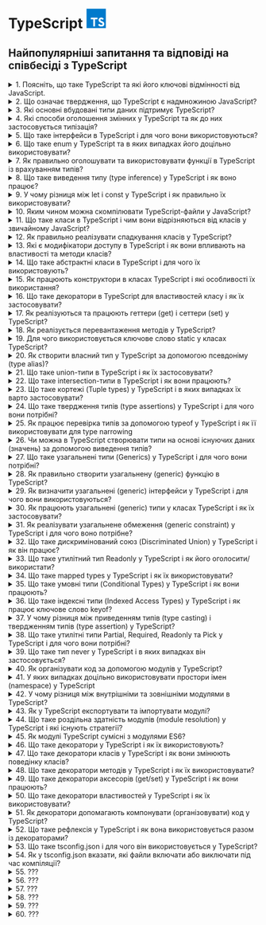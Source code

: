 <h1>
  TypeScript <img src="./assets/typescript.svg" width="40" height="40" />
</h1>

<h2>Найпопулярніші запитання та відповіді на співбесіді з TypeScript</h2>

<details>
<summary>1. Поясніть, що таке TypeScript та які його ключові відмінності від JavaScript.</summary>

#### TypeScript

**TypeScript** — це надбудова над JavaScript, яка додає статичну типізацію,
інтерфейси та інші можливості для підвищення надійності коду.

#### Відмінності:

- **_Типізація:_** TS має статичні типи, JS — динамічні.

- **_Розробка:_** TS виявляє помилки на етапі компіляції, JS — під час
  виконання.

- **_Сумісність:_** TS компілюється у JS, тому працює у всіх середовищах JS.

- **_Інструменти:_** краща підтримка IDE (автодоповнення, рефакторинг).

</details>

<details>
<summary>2. Що означає твердження, що TypeScript є надмножиною JavaScript?</summary>

#### TypeScript

- Це означає, що будь-який коректний JavaScript-код є також коректним
  TypeScript-кодом. TypeScript розширює можливості JS, додаючи типи та інші
  фічі, але при цьому не змінює базову мову.

</details>

<details>
<summary>3. Які основні вбудовані типи даних підтримує TypeScript?</summary>

#### TypeScript

**Основні типи в TypeScript:**

- `string` — рядки

- `number` — числа (цілі та з плаваючою крапкою)

- `boolean` — логічні значення

- `null` та `undefined`

- `any` — будь-який тип

- `unknown` — невідомий тип (безпечніша альтернатива any)

- `void` — відсутність значення (часто у функціях)

- `never` — функція ніколи не повертає значення (наприклад, кидає помилку)

- `object` — об’єкти

- `Масиви` (type[] або Array<type>)

- `Кортежі` ([type1, type2, ...])

- `enum` — перерахування

</details>

<details>
<summary>4. Які способи оголошення змінних у TypeScript та як до них застосовується типізація?</summary>

#### TypeScript

У TypeScript змінні оголошуються так само, як у JavaScript: `let`, `const`,
рідше `var`.

**Тип можна:**

- вивести автоматично (Type Inference):

```TypeScript
let age = 25; // type: number
```

- задати явно:

```TypeScript
let age: number = 25;
const name: string = "Alice";
```

Зазвичай рекомендують використовувати `const` для незмінних значень, `let` для
змінних, а явну типізацію — там, де виведення типу неочевидне.

</details>

<details>
<summary>5. Що таке інтерфейси в TypeScript і для чого вони використовуються?</summary>

#### TypeScript

Інтерфейси в TypeScript описують структуру об’єкта (його властивості та їх
типи), не створюючи конкретної реалізації. Вони допомагають забезпечити контракт
між частинами коду.

**Основні можливості:**

- Опис форми об’єкта:

```TypeScript
interface User {
  id: number;
  name: string;
  isAdmin?: boolean; // необов’язкове поле
}

const user: User = { id: 1, name: "Alice" };
```

- Підтримка опціональних властивостей (?).

- Можливість розширення (extends).

- Використання для опису структур функцій, класів та масивів.

По суті, інтерфейси — це спосіб зробити код більш передбачуваним і безпечним.

</details>

<details>
<summary>6. Що таке enum у TypeScript та в яких випадках його доцільно використовувати?</summary>

#### TypeScript

- `enum` (перерахування) — це тип, який дозволяє задати набір іменованих
  констант.

#### Види:

- **Numeric enum** (значення автоматично інкрементуються):

```TypeScript
enum Direction {
  Up,    // 0
  Down,  // 1
  Left,  // 2
  Right  // 3
}
```

- **String enum:**

```TypeScript
enum Role {
  Admin = "ADMIN",
  User = "USER",
  Guest = "GUEST"
}
```

Використовується, коли є обмежений набір варіантів (напр. ролі користувачів,
статуси замовлення, напрямки руху). Це робить код більш читабельним і безпечним,
ніж "магічні числа" чи рядки.

</details>

<details>
<summary>7. Як правильно оголошувати та використовувати функції в TypeScript із врахуванням типів?</summary>

#### TypeScript

- Функції визначаються так само, як у JavaScript, але в TypeScript можна явно
  задавати типи параметрів і результату:

```TypeScript
// З явними типами
function add(a: number, b: number): number {
  return a + b;
}

// Функціональний вираз
const greet = (name: string): string => {
  return `Hello, ${name}`;
};

// Необов’язковий параметр
function log(message: string, userId?: number): void {
  console.log(message, userId);
}
```

- Параметри можна робити обов’язковими, необов’язковими (?) або мати значення за
  замовчуванням.

- Тип повернення можна вивести автоматично, але для складних функцій краще
  вказувати явно.

- Для callback-ів та складних сигнатур використовують типи або інтерфейси
  функцій.

</details>

<details>
<summary>8. Що таке виведення типу (type inference) у TypeScript і як воно працює?</summary>

#### TypeScript

- Виведення типу — це механізм, коли TypeScript автоматично визначає тип змінної
  чи результату функції на основі наданого значення без явного оголошення.

#### Приклади:

```TypeScript
let count = 10;    // TS виводить: number
let message = "Hi"; // TS виводить: string

function add(a: number, b: number) {
  return a + b; // TS виводить: number (тип повернення)
}
```

- Перевага: менше коду, але збережена типобезпека.

- Ризик: у складних випадках краще явно вказувати тип, щоб уникнути
  неочікуваного any.

</details>

<details>
<summary>9. У чому різниця між let і const у TypeScript і як правильно їх використовувати?</summary>

#### TypeScript

`let` — дозволяє оголосити змінну, значення якої можна змінювати. Має блочну
область видимості.

`const` — створює змінну, якій можна призначити значення лише один раз. Також
має блочну область видимості.

#### Приклад:

```TypeScript
let counter: number = 1;
counter = 2; // ✅ можна

const name: string = "Alice";
name = "Bob"; // ❌ помилка
```

Рекомендація: за замовчуванням використовувати `const`, а `let` — лише коли
змінна дійсно змінюється.

Важливо: `const` не робить об’єкт immutable, змінювати внутрішні властивості все
одно можна:

```TypeScript
const user = { id: 1, name: "Alice" };
user.name = "Bob"; // ✅ дозволено
```

</details>

<details>
<summary>10. Яким чином можна скомпілювати TypeScript-файли у JavaScript?</summary>

#### TypeScript

- Використовується TypeScript Compiler (tsc).

- Основні варіанти:

```bash
# компіляція одного файлу

tsc file.ts

# компіляція проєкту з налаштуваннями tsconfig.json

tsc
```

- У tsconfig.json можна задати цільову версію JS (target), директорію виводу
  (outDir), модулі (module) тощо.

- Також можна включити watch mode:

```bash
tsc -w
```

У реальних проєктах часто використовують Babel, Webpack, Vite чи ts-node для
інтеграції компіляції у збірку чи запуск коду напряму.

</details>

<details>
<summary>11. Що таке класи в TypeScript і чим вони відрізняються від класів у звичайному JavaScript?</summary>

#### TypeScript

Класи в TypeScript — це надбудова над JS-класами. Вони працюють так само, як у
JS, але доповнені системою типів:

- можна оголошувати типи для полів, параметрів і повертаних значень;

- є модифікатори доступу (public, private, protected, readonly);

- є abstract класи та методи;

- підтримка implements для інтерфейсів;

- підтримка generics.

У рантаймі вони компілюються в звичайні JS-класи, а типи прибираються.

</details>

<details>
<summary>12. Як правильно реалізувати спадкування класів у TypeScript?</summary>

#### TypeScript

Використовується ключове слово `extends`. Базовий клас може мати загальні
властивості/методи, похідний — успадковує їх і може перевизначати. При
перевизначенні конструктора обов’язково викликається `super()`.

```TypeScript
class Animal {
  constructor(public name: string) {}
  speak(): void {
    console.log(`${this.name} makes a sound.`);
  }
}

class Dog extends Animal {
  constructor(name: string, public breed: string) {
    super(name);
  }
  speak(): void {
    console.log(`${this.name} barks.`);
  }
}

const rex = new Dog("Rex", "Labrador");
rex.speak(); // Rex barks.
```

</details>

<details>
<summary>13. Які є модифікатори доступу в TypeScript і як вони впливають на властивості та методи класів?</summary>

#### TypeScript

TypeScript має 4 модифікатори доступу:

- `public` (за замовчуванням) – доступний скрізь.

- `private` – доступний тільки всередині цього класу.

- `protected` – доступний у класі та його нащадках.

- `readonly` – властивість доступна тільки для читання після ініціалізації.

Вони впливають лише на етапі компіляції (для контролю типів), у рантаймі
JavaScript цього обмеження немає.

</details>

<details>
<summary>14. Що таке абстрактні класи в TypeScript і для чого їх використовують?</summary>

#### TypeScript

Абстрактний клас — це клас, який не можна інстанціювати напряму. Він може
містити:

- реалізовані методи, які спільні для всіх нащадків,

- abstract методи без реалізації, які зобов’язані реалізувати похідні класи.

Призначення: задавати загальний контракт і базову поведінку для групи класів,
залишаючи конкретну реалізацію нащадкам.

```TypeScript
abstract class Shape {
  constructor(public color: string) {}
  abstract area(): number; // має реалізувати підклас
  describe(): void {
    console.log(`This shape is ${this.color}`);
  }
}

class Circle extends Shape {
  constructor(color: string, public radius: number) {
    super(color);
  }
  area(): number {
    return Math.PI * this.radius ** 2;
  }
}

const c = new Circle("red", 5);
c.describe(); // This shape is red
console.log(c.area()); // 78.5398...
```

</details>

<details>
<summary>15. Як працюють конструктори в класах TypeScript і які особливості їх використання?</summary>

#### TypeScript

Конструктор (constructor) — це метод для ініціалізації об’єкта класу.
Особливості у TypeScript:

- можна задавати типи параметрів;

- можна використовувати модифікатори доступу прямо в параметрах (`public`,
  `private`, `protected`, `readonly`) — тоді TypeScript автоматично створює
  відповідні поля;

- у похідних класах обов’язково викликається `super()` перед використанням
  `this`.

#### Приклад:

```TypeScript
class Person {
  constructor(public name: string, private age: number) {}
  greet() {
    console.log(`Hi, my name is ${this.name}`);
  }
}

class Employee extends Person {
  constructor(name: string, age: number, public position: string) {
    super(name, age);
  }
}

const emp = new Employee("Alice", 30, "Developer");
emp.greet(); // Hi, my name is Alice
console.log(emp.position); // Developer
```

</details>

<details>
<summary>16. Що таке декоратори в TypeScript для властивостей класу і як їх застосовувати?</summary>

#### TypeScript

Декоратори — це функції, які дозволяють змінювати або розширювати поведінку
класів, методів, властивостей або параметрів. Декоратор властивості отримує ціль
(target) та ім’я властивості (property key).

**Приклад використання властивості:**

```TypeScript
function logProperty(target: any, key: string) {
  let value = target[key];

  const getter = () => {
    console.log(`Getting ${key}: ${value}`);
    return value;
  };

  const setter = (newVal: any) => {
    console.log(`Setting ${key} to ${newVal}`);
    value = newVal;
  };

  Object.defineProperty(target, key, {
    get: getter,
    set: setter,
    enumerable: true,
    configurable: true
  });
}

class Person {
  @logProperty
  name: string = "";
}

const p = new Person();
p.name = "Alice"; // Setting name to Alice
console.log(p.name); // Getting name: Alice
```

Декоратори часто використовують для логування, валідації, DI (dependency
injection) та метаданих.

</details>

<details>
<summary>17. Як реалізуються та працюють геттери (get) і сеттери (set) у TypeScript?</summary>

#### TypeScript

Геттери та сеттери дозволяють контролювати доступ до властивостей класу.

- `get` — повертає значення властивості, дозволяє виконувати додаткову логіку
  при читанні.

- `set` — задає значення властивості, дозволяє перевіряти або модифікувати його
  перед присвоєнням.

#### Приклад:

```TypeScript
class Person {
  private _age: number = 0;

  get age(): number {
    return this._age;
  }

  set age(value: number) {
    if (value < 0) throw new Error("Age cannot be negative");
    this._age = value;
  }
}

const p = new Person();
p.age = 25;          // викликається set
console.log(p.age);  // викликається get -> 25
```

Геттери і сеттери працюють як звичайні властивості при доступі, але дозволяють
інкапсулювати логіку.

</details>

<details>
<summary>18. Як реалізується перевантаження методів у TypeScript?</summary>

#### TypeScript

TypeScript дозволяє перевантажувати методи через сигнатури, але тільки одна
реалізація. Це означає: можна оголосити кілька варіантів виклику методу з
різними параметрами, а в тілі методу реалізувати логіку з перевіркою
типів/кількості аргументів.

#### Приклад:

```TypeScript
class Calculator {
  add(a: number, b: number): number;
  add(a: string, b: string): string;
  add(a: any, b: any): any { // реальна реалізація
    return a + b;
  }
}

const calc = new Calculator();
console.log(calc.add(2, 3));       // 5
console.log(calc.add("Hello, ", "TS")); // Hello, TS
```

#### Особливості:

- Сигнатури визначають дозволені варіанти виклику.

- Реалізація повинна враховувати всі варіанти.

- У рантаймі перевантаження як у C#/Java не існує, це чисто типізаційний
  механізм.

</details>

<details>
<summary>19. Для чого використовується ключове слово static у класах TypeScript?</summary>

#### TypeScript

`static` дозволяє створювати члени класу (властивості або методи), які належать
самому класу, а не його екземплярам.

- До них звертаються через ім’я класу (ClassName.member), а не через об’єкт.

- Можна використовувати для констант, утилітарних методів та лічильників.

#### Приклад:

```TypeScript
class Counter {
  static count = 0;

  static increment() {
    Counter.count++;
  }
}

Counter.increment();
console.log(Counter.count); // 1

const c = new Counter();
// c.increment(); // ❌ помилка, increment — static
```

</details>

<details>
<summary>20. Як створити власний тип у TypeScript за допомогою псевдоніму (type alias)?</summary>

#### TypeScript

Псевдонім типу (`type`) дозволяє створити нове ім’я для будь-якого типу, включно
з об’єднаннями (`union`), перетинами (`intersection`) та функціями. Це зручно
для складних типів, повторного використання і документації коду.

```TypeScript
type ID = string | number;
type User = {
  id: ID;
  name: string;
  age?: number; // необов’язкове поле
};

type Callback = (result: string) => void;
```

Використовуємо як звичайний тип:

```TypeScript
const user: User = { id: 1, name: "Alice" };
```

Псевдоніми не створюють нових типів у рантаймі — це чисто типізація на етапі
компіляції.

</details>

<details>
<summary>21. Що таке union-типи в TypeScript і як їх застосовувати?</summary>

#### TypeScript

Union-тип (|) дозволяє змінній або параметру приймати декілька можливих типів.
Це зручно, коли значення може бути різного виду.

#### Приклад:

```TypeScript
type ID = string | number;

function printId(id: ID) {
  if (typeof id === "string") {
    console.log("ID (string): " + id.toUpperCase());
  } else {
    console.log("ID (number): " + (id * 10));
  }
}

printId("abc"); // ID (string): ABC
printId(123); // ID (number): 1230
```

#### Особливості:

- Потрібно робити type narrowing (перевірку типу) перед використанням
  специфічних методів.

- Можна комбінувати кілька типів, навіть `null | undefined`.

</details>

<details>
<summary>22. Що таке intersection-типи в TypeScript і як вони працюють?</summary>

#### TypeScript

Intersection-тип (&) поєднує кілька типів в один. Об’єкт повинен відповідати
всім об’єднаним типам одночасно. Це зручно для створення складних структур з
кількох контрактів.

#### Приклад:

```TypeScript
type Person = { name: string };
type Employee = { company: string };
type Developer = Person & Employee & { skills: string[] };

const dev: Developer = {
  name: "Alice",
  company: "TechCorp",
  skills: ["TypeScript", "React"]
};
```

#### Особливості:

- Якщо є конфліктні властивості з різними типами → результат може стати never.

- Добре поєднується з interface і type для композиції.

</details>

<details>
<summary>23. Що таке кортежі (Tuple types) у TypeScript і в яких випадках їх варто застосовувати?</summary>

#### TypeScript

Tuple — це масив із фіксованою кількістю елементів та визначеними типами для
кожної позиції. Використовуються, коли порядок і типи елементів наперед відомі.

#### Приклад:

```TypeScript
let user: [number, string, boolean];
user = [1, "Alice", true]; // ✅ правильний порядок і типи
user = ["Alice", 1, true]; // ❌ помилка
```

#### Особливості:

- Можна додати назви для кращої читабельності:

```TypeScript
type HttpResponse = [statusCode: number, message: string];
const res: HttpResponse = [200, "OK"];
```

- Підтримують optional та rest елементи:

```TypeScript
type RGB = [number, number, number?, number?]; // (R, G, B, A?)
```

Використовувати, коли треба передавати структуровані дані з фіксованим форматом
(наприклад, координати, записи логів, HTTP-відповідь).

</details>

<details>
<summary>24. Що таке твердження типів (type assertions) у TypeScript і для чого вони потрібні?</summary>

#### TypeScript

Type assertion — це спосіб сказати компілятору: «повір мені, я знаю реальний тип
цього значення». Це не змінює рантайм-поведінку, лише впливає на перевірку
типів.

#### Синтаксис:

```TypeScript
let value: unknown = "Hello TS";

// спосіб 1
let strLength: number = (value as string).length;

// спосіб 2 (JSX несумісний, тому рідше)
let strLength2: number = (<string>value).length;
```

#### Навіщо це корисно:

- коли TypeScript не може вивести точний тип;

- при роботі з any або unknown;

- при доступі до DOM-елементів:

```TypeScript
const input = document.getElementById("username") as HTMLInputElement;
console.log(input.value);
```

⚠️ Важливо: це не "перетворення типів", а підказка компілятору. Якщо ви
помилитеся, помилка проявиться вже у рантаймі.

</details>

<details>
<summary>25. Як працює перевірка типів за допомогою typeof у TypeScript і як її використовувати для type narrowing</summary>

#### TypeScript

`typeof` у TypeScript використовується для звуження union-типів під час
виконання. Це type guard, який дозволяє компілятору зрозуміти, який тип у
змінної в конкретній гілці коду.

#### Приклад:

```TypeScript
function printId(id: string | number) {
  if (typeof id === "string") {
    console.log("Uppercase ID:", id.toUpperCase()); // тут id: string
  } else {
    console.log("Numeric ID:", id.toFixed(2)); // тут id: number
  }
}
```

#### Особливості:

- `typeof` перевіряє типи рантайму: `string`, `number`, `boolean`, `object`,
  `function`, `undefined`, `symbol`, `bigint`.

- Використовується у функціях для безпечної роботи з union-типами.

Також typeof можна використовувати для отримання типу змінної чи функції при
оголошенні:

```TypeScript
let person = { name: "Alice", age: 30 };
type Person = typeof person; // { name: string; age: number }
```

</details>

<details>
<summary>26. Чи можна в TypeScript створювати типи на основі існуючих даних (значень) за допомогою виведення типів?</summary>

#### TypeScript

Так, можна. TypeScript дозволяє виводити типи з існуючих значень за допомогою
typeof і keyof.

#### Приклади:

1. **Отримання типу з об’єкта**

```TypeScript
const user = {
  id: 1,
  name: "Alice",
  isAdmin: true
};

type User = typeof user;
// User = { id: number; name: string; isAdmin: boolean }
```

2. **Отримання типів ключів**

```TypeScript
type UserKeys = keyof typeof user;
// "id" | "name" | "isAdmin"
```

3. **Комбінація з літеральними типами**

```TypeScript
const roles = ["admin", "user", "guest"] as const;
type Role = typeof roles[number];
// "admin" | "user" | "guest"
```

Це дозволяє уникати дублювання коду й гарантує синхронізацію типів з даними.

</details>

<details>
<summary>27. Що таке узагальнені типи (Generics) у TypeScript і для чого вони потрібні?</summary>

#### TypeScript

**Generics** — це параметризовані типи, які дозволяють писати універсальний і
багаторазовий код, зберігаючи типобезпеку. Вони дозволяють відкладати визначення
конкретного типу до моменту використання.

#### Приклад: функція без generics

```TypeScript
function identity(value: any): any {
  return value;
}
```

- Проблема: втрачається тип.

#### Приклад з generics

```TypeScript
function identity<T>(value: T): T {
  return value;
}

let num = identity<number>(42); // num: number
let str = identity("Hello"); // str: string (TS вивів тип автоматично)
```

#### Generics у класах і інтерфейсах

```TypeScript
class Box<T> { constructor(public content: T) {}
}

const stringBox = new Box("TS"); // Box<string>
const numberBox = new Box(123); // Box<number>
```

#### Навіщо:

- Писати гнучкий і типобезпечний код (колекції, утиліти, API).

- Уникати any і втрати інформації про тип.

- Дозволяє зв’язати вхідний і вихідний типи.

</details>

<details>
<summary>28. Як правильно створити узагальнену (generic) функцію в TypeScript?</summary>

#### TypeScript

Узагальнена функція визначається через параметр типу в кутових дужках `<T>`. Це
дозволяє зберегти типобезпеку і не втрачати інформацію про тип.

#### Базовий приклад

```TypeScript
function identity<T>(value: T): T {
  return value;
}

let n = identity<number>(10); // n: number
let s = identity("TS");       // s: string (тип виведено автоматично)
```

#### З кількома параметрами типів

```TypeScript
function pair<T, U>(first: T, second: U): [T, U] {
  return [first, second];
}

const result = pair("id", 123); // [string, number]
```

#### З обмеженням типу (extends)

```TypeScript
function getLength<T extends { length: number }>(item: T): number {
  return item.length;
}

getLength("Hello");       // 5
getLength([1, 2, 3]);     // 3
getLength(42);            // ❌ помилка, бо number не має length
```

Таким чином, generics роблять функції універсальними, але строго типізованими.

</details>

<details>
<summary>29. Як визначити узагальнені (generic) інтерфейси у TypeScript і для чого вони використовуються?</summary>

#### TypeScript

Узагальнені інтерфейси дозволяють описати контракт, який працює з різними
типами, зберігаючи типобезпеку. Для цього в інтерфейс додають параметри типів
`<T>` (або кілька).

#### Приклад: базовий generic-інтерфейс

```TypeScript
interface Box<T> {
  value: T;
}

const numBox: Box<number> = { value: 42 };
const strBox: Box<string> = { value: "Hello" };
```

#### З кількома параметрами

```TypeScript
interface Pair<K, V> {
  key: K;
  value: V;
}

const pair: Pair<string, number> = { key: "age", value: 30 };
```

#### Узагальнені інтерфейси з функціями

```TypeScript
interface Repository<T> {
  getAll(): T[];
  getById(id: number): T | null;
}

class UserRepo implements Repository<{ id: number; name: string }> {
  private users = [{ id: 1, name: "Alice" }];
  getAll() { return this.users; }
  getById(id: number) { return this.users.find(u => u.id === id) ?? null; }
}
```

#### Навіщо:

- дозволяють будувати універсальні API (репозиторії, сервіси, колекції);

- зберігають зв’язок між типами в методах/властивостях;

- уникання дублювання коду для різних сутностей.

</details>

<details>
<summary>30. Як працюють узагальнені (generic) типи у класах TypeScript і як їх застосовувати?</summary>

#### TypeScript

У TypeScript можна робити класи параметризованими типами, додаючи параметр `<T>`
після імені класу. Це дозволяє створювати універсальні класи, які працюють з
різними типами даних, зберігаючи типобезпеку.

#### Приклад базового generic-класу

```TypeScript
class Box<T> {
  constructor(public content: T) {}
  getContent(): T {
    return this.content;
  }
}

const numberBox = new Box<number>(123);
const stringBox = new Box<string>("Hello");

console.log(numberBox.getContent()); // 123
console.log(stringBox.getContent()); // Hello
```

#### Клас з кількома параметрами типів

```TypeScript
class Pair<K, V> {
  constructor(public key: K, public value: V) {}
}

const pair = new Pair<string, number>("id", 42);
```

#### Обмеження generic через extends

```TypeScript
class Collection<T extends { id: number }> {
  private items: T[] = [];
  add(item: T) { this.items.push(item); }
  getById(id: number): T | undefined {
    return this.items.find(i => i.id === id);
  }
}

const users = new Collection<{ id: number; name: string }>();
users.add({ id: 1, name: "Alice" });
```

#### Переваги:

- Універсальність класів без втрати типобезпеки.

- Повторне використання логіки для різних типів.

- Зв’язок між методами і властивостями через один параметр типу.

</details>

<details>
<summary>31. Як реалізувати узагальнене обмеження (generic constraint) у TypeScript і для чого воно потрібне?</summary>

#### TypeScript

У TypeScript можна обмежити generic-параметр за допомогою extends, щоб він
повинен був відповідати певному типу або інтерфейсу. Це дозволяє безпечно
використовувати властивості або методи об’єкта всередині функції або класу.

#### Приклад із функцією

```TypeScript
interface HasLength {
  length: number;
}

function logLength<T extends HasLength>(item: T): void {
  console.log(item.length);
}

logLength("Hello");      // ✅ рядок має length
logLength([1, 2, 3]);    // ✅ масив має length
logLength(42);           // ❌ помилка, number не має length
```

#### Приклад із класом

```TypeScript
class Collection<T extends { id: number }> {
  private items: T[] = [];
  add(item: T) { this.items.push(item); }
  getById(id: number): T | undefined {
    return this.items.find(i => i.id === id);
  }
}

const users = new Collection<{ id: number; name: string }>();
users.add({ id: 1, name: "Alice" }); // ✅ ok
```

#### Переваги:

- Дозволяє використовувати властивості або методи об’єкта без перевірок типу.

- Зберігає універсальність функцій і класів, але обмежує використання тільки
  сумісними типами.

</details>

<details>
<summary>32. Що таке дискримінований союз (Discriminated Union) у TypeScript і як він працює?</summary>

#### TypeScript

**Discriminated Union** — це патерн, коли `union` типів має спільну
властивість-дискримінатор (зазвичай літеральний тип), яка дозволяє компілятору
звузити тип під час перевірок.

#### Приклад:

```TypeScript
type Circle = {
  kind: "circle";
  radius: number;
};

type Rectangle = {
  kind: "rectangle";
  width: number;
  height: number;
};

type Shape = Circle | Rectangle;

function area(shape: Shape): number {
  switch (shape.kind) {
    case "circle":
      return Math.PI * shape.radius ** 2;
    case "rectangle":
      return shape.width * shape.height;
  }
}
```

#### Особливості:

- `kind` (або інша властивість) має літеральне значення, унікальне для кожного
  варіанту.

- Це дозволяє TypeScript робити type narrowing автоматично у `switch` чи `if`.

- Використовується для моделювання станів, подій, результатів API.

Фактично, це спосіб реалізації type-safe "enum-like" варіантів з різними
структурами даних.

</details>

<details>
<summary>33. Що таке утилітний тип Readonly у TypeScript і як його оголосити/використати?</summary>

#### TypeScript

`Readonly<T>` — це вбудований утилітний тип, який робить усі властивості об’єкта
тільки для читання (неможливо змінювати після ініціалізації).

#### Приклад використання:

```TypeScript
type User = {
  id: number;
  name: string;
};

const u: Readonly<User> = {
  id: 1,
  name: "Alice"
};

u.name = "Bob"; // ❌ Помилка: властивість доступна тільки для читання
```

#### Як оголошений всередині TS

```TypeScript
type Readonly<T> = {
  readonly [P in keyof T]: T[P];
};
```

- Тобто це mapped type, який додає модифікатор readonly до кожної властивості.

Використовується для іммутабельних даних, DTO та запобігання випадковим змінам.

</details>

<details>
<summary>34. Що таке mapped types у TypeScript і як їх використовувати?</summary>

#### TypeScript

**Mapped types** — це спосіб створювати нові типи на основі існуючих, проходячи
по ключах (`keyof`) та трансформуючи їх. Це використовується для створення
утилітних типів (`Readonly`, `Partial`, `Pick` тощо).

#### Базовий приклад:

```TypeScript
type User = {
  id: number;
  name: string;
  active: boolean;
  };

// Робимо всі властивості readonly
type ReadonlyUser = {
  readonly [K in keyof User]: User[K];
};
```

#### Використання з модифікаторами:

- `readonly` / `-readonly` → додає або прибирає "тільки для читання"

- `?` / `-?` → робить поле опціональним або обов’язковим

```TypeScript
type PartialUser = {
  [K in keyof User]?: User[K];
};
```

#### Generic-приклад:

```TypeScript
type MyMapped<T> = {
  [P in keyof T]: T[P];
};

type Test = MyMapped<{ a: string; b: number }>;
// { a: string; b: number }
```

#### Реальні приклади (вбудовані утиліти):

- `Readonly<T>` → робить усі властивості readonly

- `Partial<T>` → робить усі властивості опціональними

- `Required<T>` → робить усі властивості обов’язковими

- `Record<K, T>` → створює об’єкт, де всі ключі мають значення типу T

Mapped types корисні для масових перетворень типів без дублювання коду.

</details>

<details>
<summary>35. Що таке умовні типи (Conditional Types) у TypeScript і як вони працюють?</summary>

#### TypeScript

**Умовні типи** дозволяють описувати залежності між типами за допомогою
конструкції T extends U ? X : Y.

- Якщо T підтип U, результат буде X.

- Інакше — Y.

#### Базовий приклад:

```TypeScript
type IsString<T> = T extends string ? "yes" : "no";

type A = IsString<string>; // "yes"
type B = IsString<number>; // "no"
```

#### Використання з узагальненими типами:

```TypeScript
type ElementType<T> = T extends (infer U)[] ? U : T;

type A = ElementType<string[]>; // string
type B = ElementType<number>;   // number
```

#### Застосування у практиці:

```TypeScript
type ApiResponse<T> = T extends Error ? { success: false; error: T }
                                      : { success: true; data: T };

type R1 = ApiResponse<string>; // { success: true; data: string }
type R2 = ApiResponse<Error>;  // { success: false; error: Error }
```

#### Особливості:

- Працюють у поєднанні з generics, union та mapped types.

- Часто використовуються у вбудованих утилітах:

  - `Exclude<T, U>`

  - `Extract<T, U>`

  - `NonNullable<T>`

Умовні типи — це основа для гнучкої метапрограмінгової типізації.

</details>

<details>
<summary>36. Що таке індексні типи (Indexed Access Types) у TypeScript і як працює ключове слово keyof?</summary>

#### TypeScript

`keyof`

- keyof створює об’єднання (union) ключів заданого типу.

- Використовується для обмеження значень ключами інтерфейсу/типу.

```TypeScript
type User = { id: number; name: string; active: boolean };
type UserKeys = keyof User;
// "id" | "name" | "active"
```

#### Indexed Access Types (T[K])

- Дозволяють отримати тип значення за конкретним ключем.

```TypeScript
type UserIdType = User["id"]; // number
type UserNameOrActive = User["name" | "active"]; // string | boolean
```

#### Приклад разом

```TypeScript
function getValue<T, K extends keyof T>(obj: T, key: K): T[K] {
  return obj[key];
}

const user: User = { id: 1, name: "Alice", active: true };

let nameValue = getValue(user, "name");   // string
let activeValue = getValue(user, "active"); // boolean
```

#### Навіщо це потрібно:

- Для generic-утиліт, які працюють із довільними об’єктами.

- Для побудови type-safe доступу до властивостей.

- Основа для утилітних типів (Pick, Omit, Record тощо).

</details>

<details>
<summary>37. У чому різниця між приведенням типів (type casting) і твердженням типів (type assertion) у TypeScript?</summary>

#### TypeScript

1. **Твердження типів (Type Assertion)**

- Це інструкція для компілятора, що значення має певний тип.

- Не змінює значення у рантаймі.

- Використовується, коли розробник краще знає тип, ніж TypeScript.

```TypeScript
let value: unknown = "Hello";
let strLength = (value as string).length; // "повір, це string"
```

2. **Приведення типів (Type Casting, runtime cast)**

- Це перетворення значення в інший тип у рантаймі (наприклад, Number("123") →
  123).

- Виконується реальною функцією чи оператором у JS.

```TypeScript
let str = "123";
let num = Number(str); // runtime casting → 123
```

#### Відмінність

- **Type assertion:** впливає тільки на компіляцію, ніяких змін у рантаймі.

- **Type casting:** реально змінює значення під час виконання.

У TypeScript під "casting" часто мають на увазі type assertions, але це не одне
й те саме.

</details>

<details>
<summary>38. Що таке утилітні типи Partial, Required, Readonly та Pick у TypeScript і для чого вони потрібні?</summary>

#### TypeScript

1. `Partial<T>`

- Робить усі властивості опціональними.

```TypeScript
type User = { id: number; name: string; };
type PartialUser = Partial<User>;
// { id?: number; name?: string }
```

- Використовується для об’єктів оновлення/патчів.

2. `Required<T>`

- Робить усі властивості обов’язковими (знімає ?).

```TypeScript
type UserOptional = { id?: number; name?: string; };
type RequiredUser = Required<UserOptional>;
// { id: number; name: string }
```

- Корисно для валидації, коли потрібен повний об’єкт.

3. `Readonly<T>`

- Робить усі властивості доступними тільки для читання.

```TypeScript
type User = { id: number; name: string; };
type ReadonlyUser = Readonly<User>;

const u: ReadonlyUser = { id: 1, name: "Alice" };
u.name = "Bob"; // ❌ Помилка
```

- Застосовується для іммутабельних даних.

4. `Pick<T, K>`

- Вибирає підмножину властивостей з типу T.

```TypeScript
type User = { id: number; name: string; active: boolean };
type UserPreview = Pick<User, "id" | "name">;
// { id: number; name: string }
```

- Корисно для DTO, селекторів, відображення лише потрібних полів.

Усі вони побудовані на mapped types + keyof.

Найчастіше застосовуються для гнучкої типізації API, DTO, form state, патчів
даних.

</details>

<details>
<summary>39. Що таке тип never у TypeScript і в яких випадках він застосовується?</summary>

#### TypeScript

`never`

- Це спеціальний тип, який означає значення, що ніколи не існує.

- Використовується там, де функція або вираз не повертає значення взагалі.

#### Основні випадки використання

1. **Функція, яка ніколи не завершується успішно**

```TypeScript
function fail(message: string): never {
  throw new Error(message);
}
```

2. **Функція з нескінченним циклом**

```TypeScript
function infiniteLoop(): never {
  while (true) {}
}
```

3. **Exhaustive checking (перевірка вичерпності union-типів)**

```TypeScript
type Shape = { kind: "circle"; radius: number }
           | { kind: "square"; side: number };

function area(shape: Shape): number {
  switch (shape.kind) {
    case "circle": return Math.PI * shape.radius ** 2;
    case "square": return shape.side ** 2;
    default:
      const _exhaustiveCheck: never = shape; // якщо додати новий варіант → помилка
      return _exhaustiveCheck;
  }
}
```

#### Ключові моменти

- `never` — підтип будь-якого типу, але жоден тип не є підтипом never (крім
  нього самого).

- Використовується для строгих перевірок типів і ситуацій, де значення бути не
  може.

never корисний у type-safe error handling та для гарантій повного покриття
union-типів.

</details>

<details>
<summary>40. Як організувати код за допомогою модулів у TypeScript?</summary>

#### TypeScript

**Основи модулів у TypeScript**

- Кожен файл з import або export стає модулем.

- Використовуються ключові слова export та import (як у ES6).

#### Приклад організації

`math.ts`

```TypeScript
export function add(a: number, b: number): number {
  return a + b;
}

export const PI = 3.14;
```

`app.ts`

```TypeScript
import { add, PI } from "./math";

console.log(add(2, 3)); // 5
console.log(PI);        // 3.14
```

#### Експорт за замовчуванням

```TypeScript
// logger.ts
export default function log(msg: string) {
  console.log("LOG:", msg);
}

// app.ts
import log from "./logger";
log("hello");
```

#### Перейменування та групування

```TypeScript
import * as MathUtils from "./math";
console.log(MathUtils.add(1, 2));
```

#### Організація проекту

- Файлова структура: групувати код за доменами (наприклад, services/, models/,
  utils/).

- Barrel files (індексні модулі): об’єднувати кілька експортувань в одному
  файлі.

```TypeScript
// utils/index.ts
export * from "./math";
export * from "./logger";

// app.ts
import { add, PI } from "./utils";
```

#### Конфігурація

- У `tsconfig.json` можна налаштувати:

  - "module": (esnext, commonjs, amd, залежно від оточення).

  - "baseUrl", "paths": для зручних alias-імпортів.

```json
{
  "compilerOptions": {
    "baseUrl": "./src",
    "paths": {
      "@utils/*": ["utils/*"]
    }
  }
}
```

Модулі в TypeScript = ті самі ES6 модулі, але з повною підтримкою типів.

</details>

<details>
<summary>41. У яких випадках доцільно використовувати простори імен (namespace) у TypeScript</summary>

#### TypeScript

#### Простори імен (namespace)

- Це спосіб групувати логіку всередині одного глобального об’єкта.

- Використовувалися до появи модулів для уникнення колізій у глобальному
  просторі імен.

```TypeScript
namespace Utils {
  export function add(a: number, b: number): number {
    return a + b;
  }

  export const PI = 3.14;
}

console.log(Utils.add(2, 3));
```

#### Коли можна застосовувати

1. У legacy-проєктах або коли немає системи модулів (наприклад, код вбудовується
   напряму в `<script>` без `bundler`).

2. Для простих демо/маленьких проєктів, де немає потреби в модульній структурі.

3. Для декларацій `.d.ts` файлів, щоб групувати типи/інтерфейси.

#### Чому зазвичай не варто

- У сучасному TypeScript стандартом є ES6 модулі (import/export).

- Bundlers (Webpack, Vite, esbuild) та Node.js працюють із модулями, а не
  namespace.

- Простори імен у великих проєктах ускладнюють масштабування.

#### Рекомендація:

- Нові проєкти → використовувати модулі.

- Простори імен → тільки у специфічних випадках (legacy, declaration merging,
  глобальні бібліотеки без модулів).

</details>

<details>
<summary>42. У чому різниця між внутрішніми та зовнішніми модулями в TypeScript?</summary>

#### TypeScript

1. **Внутрішні модулі (старий підхід)**

- Використовували ключове слово namespace.

- Код групується в один глобальний об’єкт.

- Завантаження відбувається через `<script>` без системи модулів.

```TypeScript
namespace Utils {
  export function add(a: number, b: number) {
    return a + b;
  }
}

console.log(Utils.add(2, 3));
```

Зараз вважаються застарілими — замінені на ES6-модулі.

2. **Зовнішні модулі (сучасний підхід)**

- Використовують export / import (ES6).

- Кожен файл із export → модуль.

- Працюють із bundlers, Node.js, Deno.

```TypeScript
// math.ts
export function add(a: number, b: number) {
  return a + b;
}

// app.ts
import { add } from "./math";
console.log(add(2, 3));
```

#### Ключова різниця

- **Внутрішні (namespace)** → організація всередині одного глобального простору.

- **Зовнішні (modules)** → організація через систему файлів з ізольованим
  простором імен.

#### На практиці:

- Використовуємо зовнішні модулі (ES6/TypeScript import/export).

- Внутрішні модулі (namespace) лишилися тільки для legacy та .d.ts декларацій.

</details>

<details>
<summary>43. Як у TypeScript експортувати та імпортувати модулі?</summary>

#### TypeScript

1. **Іменований експорт**

```TypeScript
// math.ts
export function add(a: number, b: number): number {
  return a + b;
}
export const PI = 3.14;

// app.ts
import { add, PI } from "./math";
console.log(add(2, 3), PI);
```

- Можна імпортувати тільки потрібне.

2. **Експорт за замовчуванням (default)**

```TypeScript
// logger.ts
export default function log(message: string) {
  console.log("LOG:", message);
}

// app.ts
import log from "./logger";
log("hello");
```

- Імпортується без {}, ім’я можна змінювати довільно.

3. **Перейменування при імпорті/експорті**

```TypeScript
// math.ts
export { add as sum };

// app.ts
import { sum as addNumbers } from "./math";
```

4. **Імпорт у вигляді простору імен**

```TypeScript
// app.ts
import * as MathUtils from "./math";
console.log(MathUtils.add(2, 3));
```

5. **Повторний експорт (re-export)**

```TypeScript
// utils.ts
export * from "./math";
export { default as log } from "./logger";

// app.ts
import { add, PI, log } from "./utils";
```

#### Рекомендація:

- Використовувати іменований експорт для кількох сутностей.

- Використовувати default для однієї "головної" сутності з файлу.

</details>

<details>
<summary>44. Що таке роздільна здатність модулів (module resolution) у TypeScript і які існують стратегії?</summary>

#### TypeScript

#### Роздільна здатність модулів

Це алгоритм, за яким TypeScript знаходить файл, що відповідає шляху з import або
require. Приклад:

```TypeScript
import { add } from "./math";
```

TypeScript має зрозуміти, чи це math.ts, math.d.ts, math.js чи інший файл.

#### Основні стратегії

1. **Classic (старий режим, до ES6)**

- Працює подібно до компілятора C/C++.

- Використовується для старих скриптів, без node_modules.

- Пошук іде відносно файлу, де зроблений імпорт.

Використовується рідко, в legacy-коді.

2. **Node (за замовчуванням)**

- Імітує механізм Node.js.

- Шукає файл у такому порядку:

  - `./module.ts`

  - `./module.tsx`

  - `./module.d.ts`

  - `./module/package.json` (`types` або `main`)

  - `./module/index.ts`

  - `./module/index.d.ts`

Використовується у більшості сучасних проєктів.

#### Вибір стратегії

У `tsconfig.json:`

```json
{
  "compilerOptions": {
    "moduleResolution": "node" // або "classic"
  }
}
```

#### Додаткові можливості

`"baseUrl"` – вказує базову директорію для відносних шляхів.

`"paths"` – дозволяє створювати alias-и для імпортів.

```json
{
  "compilerOptions": {
    "baseUrl": "./src",
    "paths": {
      "@utils/*": ["utils/*"]
    }
  }
}
```

```TypeScript
import { add } from "@utils/math";
```

#### Підсумок:

`Classic` – для старих проєктів без модульної системи.

`Node` – стандарт для сучасних TypeScript/Node.js застосунків.

</details>

<details>
<summary>45. Як модулі TypeScript сумісні з модулями ES6?</summary>

#### TypeScript

#### Основна ідея

TypeScript повністю базується на ES6-модулях:

- import / export працюють так само, як у JS.

- Кожен файл з import або export вважається модулем.

- Під час компіляції TS може перетворювати код у різні системи модулів
  (CommonJS, ES6, AMD, UMD тощо).

#### Приклади

**TypeScript**

```TypeScript
// math.ts
export function add(a: number, b: number): number {
  return a + b;
}
```

**Використання в ES6**

```JavaScript
import { add } from "./math.js";
console.log(add(2, 3));
```

Після компіляції з "module": "ESNext" у tsconfig.json результат буде ідентичним
ES6.

#### Сумісність із CommonJS (Node.js)

TypeScript дозволяє імпортувати CommonJS-модулі:

```TypeScript
import fs from "fs"; // default-імпорт
import * as path from "path"; // namespace-імпорт
```

Працює завдяки прапору "esModuleInterop": true у tsconfig.json.

#### Ключові моменти сумісності

1. **TypeScript → ES6**

- TS просто додає типи, які зникають при компіляції.

- Залишається чистий ES6-код.

2. **Interop із CommonJS**

- Можна імпортувати старі бібліотеки (require) без проблем.

3. **Default vs Named exports**

- ES6 → default експортується як export default.

- TS дозволяє змішувати default та named (через esModuleInterop).

#### Підсумок:

- TypeScript сумісний із ES6-модулями 1:1.

- Додатково підтримує CommonJS через компілятор.

- Використання "module": "ESNext" і "esModuleInterop": true робить код
  максимально універсальним.

</details>

<details>
<summary>46. Що таке декоратори у TypeScript і як їх використовують?</summary>

#### TypeScript

#### Визначення

**Декоратори** — це спеціальні функції, які можна застосовувати до класів,
методів, властивостей або параметрів, щоб змінювати або розширювати їхню
поведінку. Вони працюють як метадані + синтаксичний цукор над патерном
higher-order functions.

- У TypeScript декоратори — експериментальна функція, вмикаються прапором:

```json
{
  "experimentalDecorators": true,
  "emitDecoratorMetadata": true
}
```

#### Синтаксис

```TypeScript
function MyDecorator(target: any) {
  console.log("Декоратор застосовано до:", target);
}

@MyDecorator
class Example {}
```

#### Види декораторів

1. **Класів**

```TypeScript
function LogClass(constructor: Function) {
  console.log("Class:", constructor.name);
}

@LogClass
class User {}
```

2. **Методів**

```TypeScript
function LogMethod(
  target: any,
  propertyKey: string,
  descriptor: PropertyDescriptor
) {
  const original = descriptor.value;
  descriptor.value = function (...args: any[]) {
    console.log(`Call ${propertyKey} with`, args);
    return original.apply(this, args);
  };
}

class Calculator {
  @LogMethod
  add(a: number, b: number) {
    return a + b;
  }
}

new Calculator().add(2, 3);
```

3. **Властивостей**

```TypeScript
function Readonly(target: any, propertyKey: string) {
  Object.defineProperty(target, propertyKey, { writable: false });
}

class Car {
  @Readonly
  brand: string = "Tesla";
}
```

4. **Параметрів**

```TypeScript
function LogParam(target: any, method: string, index: number) {
  console.log(`Param at index ${index} in method ${method}`);
}

class Service {
  print(@LogParam msg: string) {
    console.log(msg);
  }
}
```

#### Використання на практиці

- DI-фреймворки (NestJS, Angular) — для позначення сервісів, компонентів.

- Логування, кешування, валідація.

- Метадані (через reflect-metadata).

#### Підсумок:

**Декоратори** — це функції-обгортки для класів та їх елементів, що дозволяють
декларативно додавати поведінку.

</details>

<details>
<summary>47. Що таке декоратори класів у TypeScript і як вони змінюють поведінку класів?</summary>

#### TypeScript

#### Визначення

**Декоратор класу** — це функція, яка отримує конструктор класу як аргумент. Він
може:

- додати метадані,

- змінити або підмінити конструктор,

- модифікувати/доповнити прототип.

#### Сигнатура

```TypeScript
type ClassDecorator = <TFunction extends Function>(target: TFunction) => TFunction | void;
```

#### Приклад 1. Логування створення класу

```TypeScript
function LogClass(constructor: Function) {
  console.log(`Клас створено: ${constructor.name}`);
}

@LogClass
class User {}
```

- При завантаженні модуля виведе: Клас створено: User.

#### Приклад 2. Додавання властивості через прототип

```TypeScript
function WithTimestamp(constructor: Function) {
  constructor.prototype.timestamp = new Date();
}

@WithTimestamp
class Order {}

const o = new Order();
console.log(o.timestamp); // Дата створення
```

#### Приклад 3. Підміна конструктора

```TypeScript
function Sealed<T extends { new (...args: any[]): {} }>(constructor: T) {
  return class extends constructor {
    id = Math.random();
  };
}

@Sealed
class Product {
  name = "Book";
}

const p = new Product();
console.log(p.name, p.id); // "Book", 0.12345
```

- Декоратор створив новий клас, що розширює оригінальний.

#### Використання на практиці

- **Angular/NestJS:** `@Component`, `@Injectable`, `@Module`.

- **Логування, трейсинг:** автоматично додавати поведінку.

- **Метадані:** вказувати схеми валідації, ролі доступу тощо.

#### Підсумок:

Декоратори класів дозволяють декларативно змінювати або розширювати клас
(метадані, властивості, конструктор), що робить їх основою для DI та
метапрограмування в TypeScript.

</details>

<details>
<summary>48. Що таке декоратори методів у TypeScript і як їх використовувати?</summary>

#### TypeScript

#### Визначення

**Декоратор методу** — це функція, яка застосовується до методу класу. Він
отримує:

1. `target` — прототип класу (для екземплярного методу) або конструктор (для
   статичного).

2. `propertyKey` — ім’я методу.

3. `descriptor` — PropertyDescriptor, що описує метод (можна змінювати).

Використовується для перехоплення викликів, логування, кешування, валідації
тощо.

#### Сигнатура

```TypeScript
type MethodDecorator = (
  target: Object,
  propertyKey: string | symbol,
  descriptor: PropertyDescriptor
) => void | PropertyDescriptor;
```

#### Приклад 1. Логування викликів

```TypeScript
function LogMethod(
  target: Object,
  propertyKey: string,
  descriptor: PropertyDescriptor
) {
  const original = descriptor.value;
  descriptor.value = function (...args: any[]) {
    console.log(`Виклик ${propertyKey} з аргументами:`, args);
    return original.apply(this, args);
  };
}

class Calculator {
  @LogMethod
  add(a: number, b: number) {
    return a + b;
  }
}

new Calculator().add(2, 3);
// Лог: "Виклик add з аргументами: [2, 3]"
```

#### Приклад 2. Захист від повторних викликів

```TypeScript
function Once(target: Object, propertyKey: string, descriptor: PropertyDescriptor) {
  let called = false;
  const original = descriptor.value;
  descriptor.value = function (...args: any[]) {
    if (called) {
      console.log(`Метод ${propertyKey} вже викликано!`);
      return;
    }
    called = true;
    return original.apply(this, args);
  };
}

class Service {
  @Once
  init() {
    console.log("Ініціалізація...");
  }
}

const s = new Service();
s.init(); // "Ініціалізація..."
s.init(); // "Метод init вже викликано!"
```

#### Приклад 3. Async error handler

```TypeScript
function CatchErrors(target: any, propertyKey: string, descriptor: PropertyDescriptor) {
  const original = descriptor.value;
  descriptor.value = async function (...args: any[]) {
    try {
      return await original.apply(this, args);
    } catch (err) {
      console.error(`Помилка у ${propertyKey}:`, err);
    }
  };
}

class Api {
  @CatchErrors
  async fetchData() {
    throw new Error("Network error");
  }
}

new Api().fetchData(); // Лог: "Помилка у fetchData: Error: Network error"
```

#### Підсумок:

Декоратори методів у TypeScript дають можливість переписати або обгорнути метод
(через PropertyDescriptor), що робить їх зручними для реалізації AOP-патернів
(логування, кешування, обробка помилок, throttle/debounce).

</details>

<details>
<summary>49. Що таке декоратори аксесорів (get/set) у TypeScript і як вони працюють?</summary>

#### TypeScript

#### Визначення

**Декоратори аксесорів** застосовуються до геттерів або сеттерів у класах. Вони
працюють майже так само, як декоратори методів, але застосовуються до get/set.

- Сигнатура:

```TypeScript
type AccessorDecorator = (
  target: Object,
  propertyKey: string | symbol,
  descriptor: PropertyDescriptor
) => void | PropertyDescriptor;
```

#### Приклад 1. Логування доступу

```TypeScript
function LogAccessor(target: any, propertyKey: string, descriptor: PropertyDescriptor) {
  const originalGet = descriptor.get;
  const originalSet = descriptor.set;

  if (originalGet) {
    descriptor.get = function () {
      console.log(`Отримання значення ${propertyKey}`);
      return originalGet.apply(this);
    };
  }

  if (originalSet) {
    descriptor.set = function (value: any) {
      console.log(`Присвоєння ${propertyKey} = ${value}`);
      return originalSet.apply(this, [value]);
    };
  }
}

class User {
  private _name: string = "Anonymous";

  @LogAccessor
  get name() {
    return this._name;
  }

  set name(value: string) {
    this._name = value;
  }
}

const u = new User();
console.log(u.name);   // Лог: Отримання значення name
u.name = "Viktor";     // Лог: Присвоєння name = Viktor
```

#### Приклад 2. Валідація сеттера

```TypeScript
function MinLength(length: number) {
  return function (target: any, propertyKey: string, descriptor: PropertyDescriptor) {
    const originalSet = descriptor.set!;
    descriptor.set = function (value: string) {
      if (value.length < length) {
        throw new Error(`${propertyKey} має бути мінімум ${length} символів`);
      }
      originalSet.call(this, value);
    };
  };
}

class Product {
  private _title: string = "";

  @MinLength(3)
  set title(value: string) {
    this._title = value;
  }

  get title() {
    return this._title;
  }
}

const p = new Product();
p.title = "TV";   // ❌ Error: title має бути мінімум 3 символів
```

#### Підсумок

- Декоратори аксесорів працюють з геттерами/сеттерами.

- Дозволяють:

  - логувати доступ,

  - робити валідацію,

  - контролювати зміну значень.

- Як і метод-декоратори, вони змінюють PropertyDescriptor.

</details>

<details>
<summary>50. Що таке декоратори властивостей у TypeScript і як їх використовувати?</summary>

#### TypeScript

#### Визначення

**Декоратор властивості** застосовується до поля класу. На відміну від методів
чи аксесорів, він не має доступу до PropertyDescriptor, оскільки властивості ще
не існують на момент компіляції.

- Сигнатура:

```TypeScript
type PropertyDecorator = (
  target: Object,
  propertyKey: string | symbol
) => void;
```

#### Приклад 1. Логування оголошення властивості

```TypeScript
function LogProperty(target: any, propertyKey: string) {
  console.log(`Властивість "${propertyKey}" додана у клас ${target.constructor.name}`);
}

class User {
  @LogProperty
  name: string;

  constructor(name: string) {
    this.name = name;
  }
}
// Лог: Властивість "name" додана у клас User
```

#### Приклад 2. Додавання метаданих (валидація)

```TypeScript
function Required(target: any, propertyKey: string) {
  if (!target.__required) {
    target.__required = [];
  }
  target.__required.push(propertyKey);
}

class Product {
  @Required
  title: string;

  @Required
  price: number;
}

function validate(obj: any) {
  const required = obj.__proto__.__required || [];
  for (const key of required) {
    if (obj[key] === undefined) {
      throw new Error(`Поле ${key} є обов’язковим`);
    }
  }
}

const p = new Product();
p.title = "TV";
validate(p); // ❌ Error: Поле price є обов’язковим
```

#### Приклад 3. Автоматична ініціалізація

```TypeScript
function DefaultValue(value: any) {
  return function (target: any, propertyKey: string) {
    let val = value;
    Object.defineProperty(target, propertyKey, {
      get: () => val,
      set: (newVal) => (val = newVal),
      enumerable: true,
      configurable: true,
    });
  };
}

class Settings {
  @DefaultValue("light")
  theme: string;
}

const s = new Settings();
console.log(s.theme); // "light"
s.theme = "dark";
console.log(s.theme); // "dark"
```

#### Підсумок

- Декоратори властивостей працюють тільки з назвою властивості та прототипом
  класу.

- Використовуються для:

  - логування,

  - додавання метаданих,

  - створення власних валідацій,

  - ініціалізації значень.

- Для більш складних сценаріїв часто комбінуються з рефлексією
  (Reflect.metadata) або бібліотеками на кшталт class-validator.

</details>

<details>
<summary>51. Як декоратори допомагають компонувати (організовувати) код у TypeScript?</summary>

#### TypeScript

#### Визначення

**Декоратори** — це спеціальні анотації для класів, методів, властивостей чи
параметрів, які дозволяють додавати поведінку або метадані, не змінюючи
безпосередньо бізнес-логіку. Вони реалізують принципи AOP (Aspect-Oriented
Programming) — винесення повторюваних завдань (логування, валідація, DI) в
окремі аспекти.

#### Як саме декоратори компонують код

1. **Виносять повторювану логіку** (логування, кешування, валідацію) у незалежні
   функції.

2. **Роблять код декларативним** — замість "писати вручну" можна описати
   поведінку через анотацію.

3. **Додають метадані до класів/методів/властивостей**, які можна зчитувати у
   runtime.

4. **Сприяють модульності** — декоратор можна підключити/відключити без зміни
   основного коду.

#### Приклад — логування методів

**_Без декоратора:_**

```TypeScript
class UserService {
  getUser(id: number) {
    console.log(`Викликано getUser з id=${id}`);
    return { id, name: "Alice" };
  }
}
```

**_З декоратором:_**

```TypeScript
function Log(target: any, propertyKey: string, descriptor: PropertyDescriptor) {
  const original = descriptor.value;
  descriptor.value = function (...args: any[]) {
    console.log(`Викликано ${propertyKey} з аргументами:`, args);
    return original.apply(this, args);
  };
}

class UserService {
  @Log
  getUser(id: number) {
    return { id, name: "Alice" };
  }
}
```

- Логіка логування винесена окремо, метод залишився чистим.

#### Приклад — DI (як у Angular / NestJS)

```TypeScript
function Injectable(constructor: Function) {
  Reflect.defineMetadata("injectable", true, constructor);
}

@Injectable
class UserService {}

@Injectable
class AuthService {
  constructor(private userService: UserService) {}
}
```

- Декоратори дозволяють компонувати сервіси у єдину систему без ручного
  "склеювання".

#### Підсумок

- Декоратори — це механізм композиції коду у TypeScript.

- Вони дозволяють:

  - підключати поведінку без змін основного коду,

  - додавати метадані для фреймворків (DI, маршрутизація, ORM),

  - робити код чистішим і декларативним.

- Використовуються в Angular, NestJS, TypeORM, MobX для організації архітектури.

</details>

<details>
<summary>52. Що таке рефлексія у TypeScript і як вона використовується разом із декораторами?</summary>

#### TypeScript

#### Що таке рефлексія

**Рефлексія** — це можливість коду отримувати метадані про себе під час
виконання (runtime). У TypeScript це реалізується через бібліотеку
`reflect-metadata`, яка дозволяє зчитувати/записувати метадані для класів,
методів, властивостей і параметрів.

#### Як це пов’язано з декораторами

Декоратори не змінюють сам об’єкт напряму, а часто зберігають додаткову
інформацію у метаданих. Цю інформацію потім можна зчитати через
`Reflect.getMetadata`.

#### Приклад — збереження метаданих

```TypeScript
import "reflect-metadata";

function MinLength(length: number) {
  return function (target: any, propertyKey: string) {
    Reflect.defineMetadata("minLength", length, target, propertyKey);
  };
}

class User {
  @MinLength(5)
  username: string;
}

// Читання метаданих
const len = Reflect.getMetadata("minLength", User.prototype, "username");
console.log(len); // 5
```

- Декоратор `@MinLength` записує метадані, а валідаційна логіка може потім їх
  використовувати.

#### Приклад — декоратори параметрів (DI, як у NestJS)

```TypeScript
function Inject(token: string) {
  return function (target: Object, propertyKey: string | symbol, parameterIndex: number) {
    Reflect.defineMetadata("inject", token, target, `param_${parameterIndex}`);
  };
}

class AuthService {
  constructor(
    @Inject("UserService") private userService: any
  ) {}
}

console.log(Reflect.getMetadata("inject", AuthService, "param_0"));
// "UserService"
```

- Через рефлексію фреймворк розуміє, який сервіс підставити у конструктор.

#### Використання у фреймворках

- **NestJS** — `@Controller`, `@Injectable`, `@Param`, `@Body` працюють на базі
  `reflect-metadata`.

- **TypeORM** — `@Entity`, `@Column` зберігають схему таблиці у метаданих.

- **Angular** — `@Injectable` та DI-контейнер також використовують метадані.

#### Підсумок

- Рефлексія = механізм зберігання/зчитування метаданих у runtime.

- Декоратори = зручний спосіб записувати метадані.

- У поєднанні вони дозволяють будувати декларативні фреймворки (NestJS, Angular,
  TypeORM), де метадані визначають, як працює DI, маршрутизація чи ORM.

</details>

<details>
<summary>53. Що таке tsconfig.json і для чого він використовується у TypeScript?</summary>

#### TypeScript

#### Визначення

`tsconfig.json` — це конфігураційний файл TypeScript, який:

1. описує як компілювати проєкт (шлях до вихідних файлів, вихідна директорія,
   таргетовану версію JS тощо);

2. визначає налаштування компілятора (строгість типів, модульну систему, JSX);

3. дозволяє інструментам (IDE, build-системам) розуміти структуру проєкту.

#### Основні поля

```json
{
  "compilerOptions": {
    "target": "ES2020", // версія JS на виході
    "module": "ESNext", // система модулів
    "strict": true, // включає сувору перевірку типів
    "outDir": "./dist", // куди зберігати зкомпільовані файли
    "rootDir": "./src", // де лежить вихідний код
    "esModuleInterop": true, // коректний імпорт CommonJS-модулів
    "skipLibCheck": true // пропускає перевірку *.d.ts
  },
  "include": ["src"], // які файли включати
  "exclude": ["node_modules"] // які ігнорувати
}
```

#### Призначення

- Забезпечує єдині правила компіляції для всіх у проєкті.

- Дозволяє типізувати код жорсткіше чи м’якше залежно від налаштувань.

- Дає можливість інтегрувати TypeScript з Webpack, Babel, Jest, ts-node тощо.

#### Підсумок

`tsconfig.json` = "контракт" між розробниками, компілятором і tooling’ом про те,
як саме треба збирати й перевіряти TypeScript-код.

</details>

<details>
<summary>54. Як у tsconfig.json вказати, які файли включати або виключати під час компіляції?</summary>

#### TypeScript

#### Ключі для цього

- `include` — список файлів/папок, які слід компілювати.

- `exclude` — список файлів/папок, які потрібно ігнорувати.

- `files` — явний перелік файлів (рідко використовується).

#### Приклади

1. **Включення всіх файлів із src**

```json
{
  "include": ["src"]
}
```

2. **Включення тільки .ts і .tsx файлів**

```json
{
  "include": ["src/**/*.ts", "src/**/*.tsx"]
}
```

3. **Виключення тестів і node_modules**

```json
{
  "include": ["src"],
  "exclude": ["node_modules", "**/*.test.ts"]
}
```

4. **Використання files для точного списку**

```json
{
  "files": ["src/index.ts", "src/app.ts"]
}
```

- У такому разі компілюватимуться тільки ці файли, навіть якщо є інші.

#### Пріоритет

1. Якщо є `files` → беруться тільки вони.

2. Якщо є `include` → компілятор бере ці файли + всі залежності.

3. `exclude` завжди має вищий пріоритет і "вирізає" файли з `include`.

</details>

<details>
<summary>55. ???</summary>

#### TypeScript

- Coming soon...😎

</details>

<details>
<summary>56. ???</summary>

#### TypeScript

- Coming soon...😎

</details>

<details>
<summary>57. ???</summary>

#### TypeScript

- Coming soon...😎

</details>

<details>
<summary>58. ???</summary>

#### TypeScript

- Coming soon...😎

</details>

<details>
<summary>59. ???</summary>

#### TypeScript

- Coming soon...😎

</details>

<details>
<summary>60. ???</summary>

#### TypeScript

- Coming soon...😎

</details>
